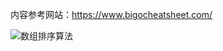 内容参考网站：https://www.bigocheatsheet.com/





![数组排序算法](D:\Remote_Repositories\Github\Sort\pictures\数组排序算法.png)

